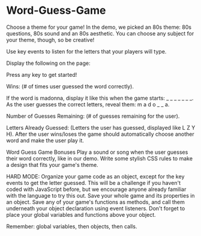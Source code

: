 # Word-Guess-Game
Choose a theme for your game! In the demo, we picked an 80s theme: 80s questions, 80s sound and an 80s aesthetic. You can choose any subject for your theme, though, so be creative! 

Use key events to listen for the letters that your players will type. 

Display the following on the page: 

Press any key to get started!

Wins: (# of times user guessed the word correctly).    

If the word is madonna, display it like this when the game starts: _ _ _ _ _ _ _. As the user guesses the correct letters, reveal them: m a d o _  _ a.    

Number of Guesses Remaining: (# of guesses remaining for the user). 

Letters Already Guessed: (Letters the user has guessed, displayed like L Z Y H). After the user wins/loses the game should automatically choose another word and make the user play it.    

Word Guess Game Bonuses   Play a sound or song when the user guesses their word correctly, like in our demo. Write some stylish CSS rules to make a design that fits your game's theme.  

HARD MODE: Organize your game code as an object, except for the key events to get the letter guessed. This will be a challenge if you haven't coded with JavaScript before, but we encourage anyone already familiar with the language to try this out. Save your whole game and its properties in an object. Save any of your game's functions as methods, and call them underneath your object declaration using event listeners. Don't forget to place your global variables and functions above your object.   

Remember: global variables, then objects, then calls.
